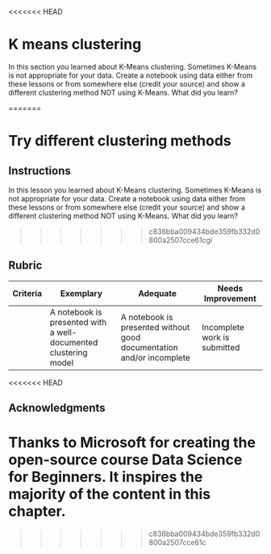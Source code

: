 <<<<<<< HEAD
# K means clustering

In this section you learned about K-Means clustering. Sometimes K-Means is not appropriate for your data. Create a notebook using data either from these lessons or from somewhere else (credit your source) and show a different clustering method NOT using K-Means. What did you learn? 

=======
# Try different clustering methods

## Instructions

In this lesson you learned about K-Means clustering. Sometimes K-Means is not appropriate for your data. Create a notebook using data either from these lessons or from somewhere else (credit your source) and show a different clustering method NOT using K-Means. What did you learn? 
>>>>>>> c836bba009434bde359fb332d0800a2507cce61cgi
## Rubric

| Criteria | Exemplary                                                       | Adequate                                                             | Needs Improvement            |
| -------- | --------------------------------------------------------------- | -------------------------------------------------------------------- | ---------------------------- |
|          | A notebook is presented with a well-documented clustering model | A notebook is presented without good documentation and/or incomplete | Incomplete work is submitted |
<<<<<<< HEAD

## Acknowledgments
Thanks to Microsoft for creating the open-source course Data Science for Beginners. It inspires the majority of the content in this chapter.
=======
>>>>>>> c836bba009434bde359fb332d0800a2507cce61c
